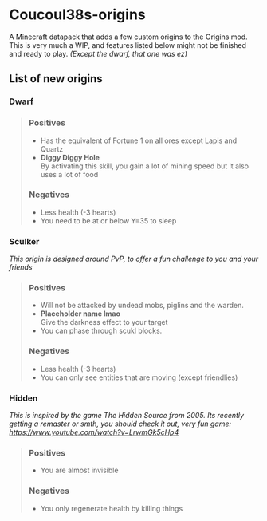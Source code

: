 # Coucoul38s-origins
A Minecraft datapack that adds a few custom origins to the Origins mod.<br>
This is very much a WIP, and features listed below might not be finished and ready to play. *(Except the dwarf, that one was ez)*

## List of new origins
### Dwarf
> ### Positives
> - Has the equivalent of Fortune 1 on all ores except Lapis and Quartz<br>
> - **Diggy Diggy Hole**<br>
>   By activating this skill, you gain a lot of mining speed but it also uses a lot of food<br>
> ### Negatives
> - Less health (-3 hearts)
> - You need to be at or below Y=35 to sleep
### Sculker
  *This origin is designed around PvP, to offer a fun challenge to you and your friends*
> ### Positives
> - Will not be attacked by undead mobs, piglins and the warden.
> - **Placeholder name lmao**<br>
>   Give the darkness effect to your target<br>
> - You can phase through scukl blocks.
> ### Negatives
> - Less health (-3 hearts)
> - You can only see entities that are moving (except friendlies)
### Hidden
*This is inspired by the game The Hidden Source from 2005. Its recently getting a remaster or smth, you should check it out, very fun game: https://www.youtube.com/watch?v=LrwmGk5cHp4*
> ### Positives
> - You are almost invisible
> ### Negatives
> - You only regenerate health by killing things
